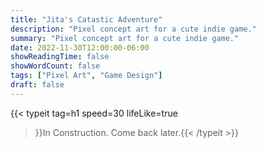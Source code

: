 ```yaml
---
title: "Jita's Catastic Adventure"
description: "Pixel concept art for a cute indie game."
summary: "Pixel concept art for a cute indie game."
date: 2022-11-30T12:00:00-06:00
showReadingTime: false
showWordCount: false
tags: ["Pixel Art", "Game Design"]
draft: false
---
```


{{< typeit
    tag=h1
    speed=30
    lifeLike=true
 >}}In Construction. Come back later.{{< /typeit >}}
